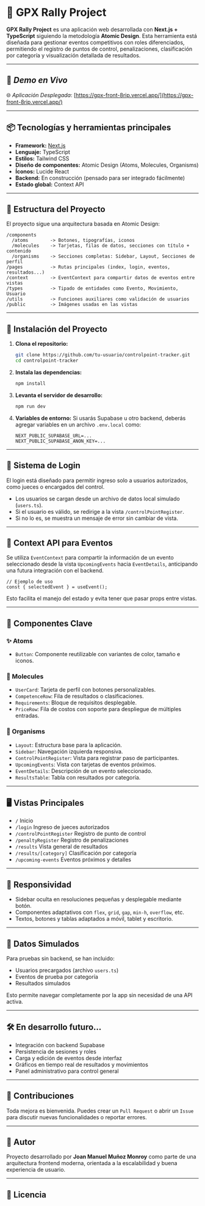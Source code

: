 # 🏁 GPX Rally Project

**GPX Rally Project** es una aplicación web desarrollada con **Next.js + TypeScript** siguiendo la metodología **Atomic Design**. Esta herramienta está diseñada para gestionar eventos competitivos con roles diferenciados, permitiendo el registro de puntos de control, penalizaciones, clasificación por categoría y visualización detallada de resultados.

---

## 🚀 *Demo en Vivo*

🌐 *Aplicación Desplegada*: [https://gpx-front-8rip.vercel.app/](https://gpx-front-8rip.vercel.app/)

---

## 📦 Tecnologías y herramientas principales

* **Framework:** [Next.js](https://nextjs.org/)
* **Lenguaje:** TypeScript
* **Estilos:** Tailwind CSS
* **Diseño de componentes:** Atomic Design (Atoms, Molecules, Organisms)
* **Íconos:** Lucide React
* **Backend:** En construcción (pensado para ser integrado fácilmente)
* **Estado global:** Context API

---

## 🧱 Estructura del Proyecto

El proyecto sigue una arquitectura basada en Atomic Design:

```
/components
  /atoms        -> Botones, tipografías, iconos
  /molecules    -> Tarjetas, filas de datos, secciones con título + contenido
  /organisms    -> Secciones completas: Sidebar, Layout, Secciones de perfil
/pages          -> Rutas principales (index, login, eventos, resultados...)
/context        -> EventContext para compartir datos de eventos entre vistas
/types          -> Tipado de entidades como Evento, Movimiento, Usuario
/utils          -> Funciones auxiliares como validación de usuarios
/public         -> Imágenes usadas en las vistas
```

---

## 🚀 Instalación del Proyecto

1. **Clona el repositorio:**

   ```bash
   git clone https://github.com/tu-usuario/controlpoint-tracker.git
   cd controlpoint-tracker
   ```

2. **Instala las dependencias:**

   ```bash
   npm install
   ```

3. **Levanta el servidor de desarrollo:**

   ```bash
   npm run dev
   ```

4. **Variables de entorno:**
   Si usarás Supabase u otro backend, deberás agregar variables en un archivo `.env.local` como:

   ```env
   NEXT_PUBLIC_SUPABASE_URL=...
   NEXT_PUBLIC_SUPABASE_ANON_KEY=...
   ```

---

## 🔐 Sistema de Login

El login está diseñado para permitir ingreso solo a usuarios autorizados, como jueces o encargados del control.

* Los usuarios se cargan desde un archivo de datos local simulado (`users.ts`).
* Si el usuario es válido, se redirige a la vista `/controlPointRegister`.
* Si no lo es, se muestra un mensaje de error sin cambiar de vista.

---

## 🧠 Context API para Eventos

Se utiliza `EventContext` para compartir la información de un evento seleccionado desde la vista `UpcomingEvents` hacia `EventDetails`, anticipando una futura integración con el backend.

```tsx
// Ejemplo de uso
const { selectedEvent } = useEvent();
```

Esto facilita el manejo del estado y evita tener que pasar props entre vistas.

---

## 🧩 Componentes Clave

### ✨ Atoms

* `Button`: Componente reutilizable con variantes de color, tamaño e iconos.

### 🧠 Molecules

* `UserCard`: Tarjeta de perfil con botones personalizables.
* `CompetenceRow`: Fila de resultados o clasificaciones.
* `Requirements`: Bloque de requisitos desplegable.
* `PriceRow`: Fila de costos con soporte para despliegue de múltiples entradas.

### 🧳 Organisms

* `Layout`: Estructura base para la aplicación.
* `Sidebar`: Navegación izquierda responsiva.
* `ControlPointRegister`: Vista para registrar paso de participantes.
* `UpcomingEvents`: Vista con tarjetas de eventos próximos.
* `EventDetails`: Descripción de un evento seleccionado.
* `ResultsTable`: Tabla con resultados por categoría.

---

## 🖥️ Vistas Principales

* `/` Inicio
* `/login` Ingreso de jueces autorizados
* `/controlPointRegister` Registro de punto de control
* `/penaltyRegister` Registro de penalizaciones
* `/results` Vista general de resultados
* `/results/[category]` Clasificación por categoría
* `/upcoming-events` Eventos próximos y detalles

---

## 📱 Responsividad

* Sidebar oculta en resoluciones pequeñas y desplegable mediante botón.
* Componentes adaptativos con `flex`, `grid`, `gap`, `min-h`, `overflow`, etc.
* Textos, botones y tablas adaptados a móvil, tablet y escritorio.

---

## 🧪 Datos Simulados

Para pruebas sin backend, se han incluido:

* Usuarios precargados (archivo `users.ts`)
* Eventos de prueba por categoría
* Resultados simulados

Esto permite navegar completamente por la app sin necesidad de una API activa.

---

## 🛠️ En desarrollo futuro...

* Integración con backend Supabase
* Persistencia de sesiones y roles
* Carga y edición de eventos desde interfaz
* Gráficos en tiempo real de resultados y movimientos
* Panel administrativo para control general

---

## 🤝 Contribuciones

Toda mejora es bienvenida. Puedes crear un `Pull Request` o abrir un `Issue` para discutir nuevas funcionalidades o reportar errores.

---

## 🧑 Autor

Proyecto desarrollado por **Joan Manuel Muñoz Monroy** como parte de una arquitectura frontend moderna, orientada a la escalabilidad y buena experiencia de usuario.

---

## 📄 Licencia

